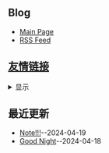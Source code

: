 ## Blog
- [Main Page](https://somebody27.github.io/myblog/)
- [RSS Feed](https://raw.githubusercontent.com/somebody27/myblog/main/feed.xml)
## [友情链接](https://github.com/somebody27/myblog/issues/16)
<details><summary>显示</summary>
<table>
<thead>
<tr>
<th>Name</th>
<th>Link</th>
<th>Desc</th>
</tr>
</thead>
<tbody>
<tr>
<td>兔子鮮笙</td>
<td>https://tuzi.moe/</td>
<td>22 岁的天才少年222</td>
</tr>
</tbody>
</table></details>


## 最近更新
- [Note!!!](https://github.com/somebody27/myblog/issues/16)--2024-04-19
- [Good Night](https://github.com/somebody27/myblog/issues/7)--2024-04-18
